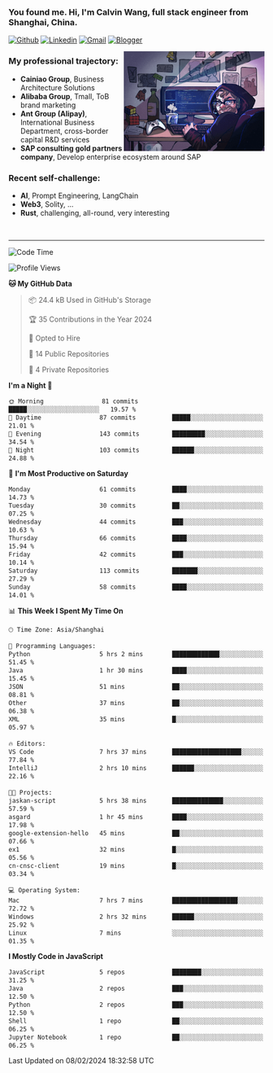 <!-- Greeting -->
### You found me. Hi, I'm Calvin Wang, full stack engineer from Shanghai, China.

[![Github](https://img.shields.io/badge/-Github-000?style=flat&logo=Github&logoColor=white)](https://github.com/wangjunneil)
[![Linkedin](https://img.shields.io/badge/-LinkedIn-blue?style=flat&logo=Linkedin&logoColor=white)](https://www.linkedin.com/in/wangjunneil/)
[![Gmail](https://img.shields.io/badge/-Gmail-c14438?style=flat&logo=Gmail&logoColor=white)](mailto:wangjunneil@gmail.com)
[![Blogger](https://img.shields.io/badge/-Blogger-gray?style=flat&logo=Blogger&logoColor=white)](https://www.wangjun.dev)

<!--Introduction -->

<img align="right" alt="img" src="https://raw.githubusercontent.com/wangjunneil/wangjunneil/main/imgs/cover_image.png" width="55%" height="auto" />

### My professional trajectory: 
- **Cainiao Group**, Business Architecture Solutions
- **Alibaba Group**, Tmall, ToB brand marketing
- **Ant Group (Alipay)**, International Business Department, cross-border capital R&D services
- **SAP consulting gold partners company**, Develop enterprise ecosystem around SAP
### Recent self-challenge:
- **AI**, Prompt Engineering, LangChain
- **Web3**, Solity, ...
- **Rust**, challenging, all-round, very interesting

<br/>

---
<!-- Your badges -->

<!--START_SECTION:waka-->
![Code Time](http://img.shields.io/badge/Code%20Time-109%20hrs%207%20mins-blue)

![Profile Views](http://img.shields.io/badge/Profile%20Views-0-blue)

**🐱 My GitHub Data** 

> 📦 24.4 kB Used in GitHub's Storage 
 > 
> 🏆 35 Contributions in the Year 2024
 > 
> 💼 Opted to Hire
 > 
> 📜 14 Public Repositories 
 > 
> 🔑 4 Private Repositories 
 > 
**I'm a Night 🦉** 

```text
🌞 Morning                81 commits          █████░░░░░░░░░░░░░░░░░░░░   19.57 % 
🌆 Daytime                87 commits          █████░░░░░░░░░░░░░░░░░░░░   21.01 % 
🌃 Evening                143 commits         █████████░░░░░░░░░░░░░░░░   34.54 % 
🌙 Night                  103 commits         ██████░░░░░░░░░░░░░░░░░░░   24.88 % 
```
📅 **I'm Most Productive on Saturday** 

```text
Monday                   61 commits          ████░░░░░░░░░░░░░░░░░░░░░   14.73 % 
Tuesday                  30 commits          ██░░░░░░░░░░░░░░░░░░░░░░░   07.25 % 
Wednesday                44 commits          ███░░░░░░░░░░░░░░░░░░░░░░   10.63 % 
Thursday                 66 commits          ████░░░░░░░░░░░░░░░░░░░░░   15.94 % 
Friday                   42 commits          ███░░░░░░░░░░░░░░░░░░░░░░   10.14 % 
Saturday                 113 commits         ███████░░░░░░░░░░░░░░░░░░   27.29 % 
Sunday                   58 commits          ████░░░░░░░░░░░░░░░░░░░░░   14.01 % 
```


📊 **This Week I Spent My Time On** 

```text
🕑︎ Time Zone: Asia/Shanghai

💬 Programming Languages: 
Python                   5 hrs 2 mins        █████████████░░░░░░░░░░░░   51.45 % 
Java                     1 hr 30 mins        ████░░░░░░░░░░░░░░░░░░░░░   15.45 % 
JSON                     51 mins             ██░░░░░░░░░░░░░░░░░░░░░░░   08.81 % 
Other                    37 mins             ██░░░░░░░░░░░░░░░░░░░░░░░   06.38 % 
XML                      35 mins             █░░░░░░░░░░░░░░░░░░░░░░░░   05.97 % 

🔥 Editors: 
VS Code                  7 hrs 37 mins       ███████████████████░░░░░░   77.84 % 
IntelliJ                 2 hrs 10 mins       ██████░░░░░░░░░░░░░░░░░░░   22.16 % 

🐱‍💻 Projects: 
jaskan-script            5 hrs 38 mins       ██████████████░░░░░░░░░░░   57.59 % 
asgard                   1 hr 45 mins        ████░░░░░░░░░░░░░░░░░░░░░   17.98 % 
google-extension-hello   45 mins             ██░░░░░░░░░░░░░░░░░░░░░░░   07.66 % 
ex1                      32 mins             █░░░░░░░░░░░░░░░░░░░░░░░░   05.56 % 
cn-cnsc-client           19 mins             █░░░░░░░░░░░░░░░░░░░░░░░░   03.34 % 

💻 Operating System: 
Mac                      7 hrs 7 mins        ██████████████████░░░░░░░   72.72 % 
Windows                  2 hrs 32 mins       ██████░░░░░░░░░░░░░░░░░░░   25.92 % 
Linux                    7 mins              ░░░░░░░░░░░░░░░░░░░░░░░░░   01.35 % 
```

**I Mostly Code in JavaScript** 

```text
JavaScript               5 repos             ████████░░░░░░░░░░░░░░░░░   31.25 % 
Java                     2 repos             ███░░░░░░░░░░░░░░░░░░░░░░   12.50 % 
Python                   2 repos             ███░░░░░░░░░░░░░░░░░░░░░░   12.50 % 
Shell                    1 repo              ██░░░░░░░░░░░░░░░░░░░░░░░   06.25 % 
Jupyter Notebook         1 repo              ██░░░░░░░░░░░░░░░░░░░░░░░   06.25 % 
```




 Last Updated on 08/02/2024 18:32:58 UTC
<!--END_SECTION:waka-->
